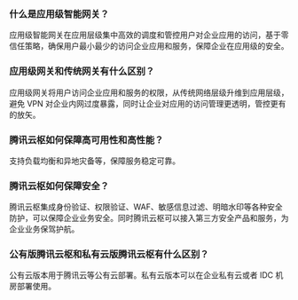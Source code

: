 ### 什么是应用级智能网关？
应用级智能网关在应用层级集中高效的调度和管控用户对企业应用的访问，基于零信任策略，确保用户最小最少的访问企业应用和服务，保障企业在应用级的安全。
### 应用级网关和传统网关有什么区别？
应用级网关将用户访问企业应用和服务的权限，从传统网络层级升维到应用层级，避免 VPN 对企业内网过度暴露，同时让企业对应用的访问管理更透明，管控更有的放矢。
### 腾讯云枢如何保障高可用性和高性能？
支持负载均衡和异地灾备等，保障服务稳定可靠。
### 腾讯云枢如何保障安全？
腾讯云枢集成身份验证、权限验证、WAF、敏感信息过滤、明暗水印等各种安全防护，可以保障企业业务安全。同时腾讯云枢可以接入第三方安全产品和服务，为企业业务保驾护航。
### 公有版腾讯云枢和私有云版腾讯云枢有什么区别？
公有云版本用于腾讯云等公有云部署。私有云版本可以在企业私有云或者 IDC 机房部署使用。